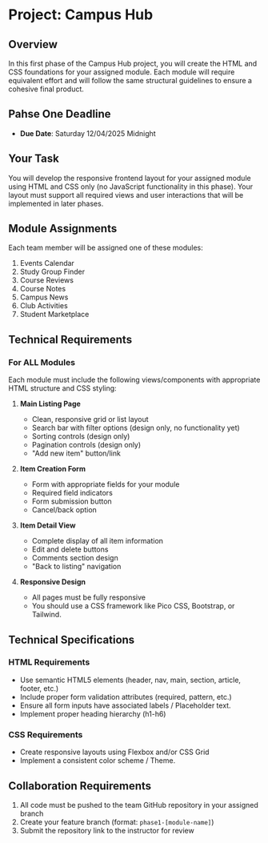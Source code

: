 # Project: Campus Hub

## Overview
In this first phase of the Campus Hub project, you will create the HTML and CSS foundations for your assigned module. Each module will require equivalent effort and will follow the same structural guidelines to ensure a cohesive final product.

## Pahse One Deadline
* **Due Date**: Saturday 12/04/2025 Midnight

## Your Task
You will develop the responsive frontend layout for your assigned module using HTML and CSS only (no JavaScript functionality in this phase). Your layout must support all required views and user interactions that will be implemented in later phases.

## Module Assignments
Each team member will be assigned one of these modules:
1. Events Calendar
2. Study Group Finder
3. Course Reviews
4. Course Notes
5. Campus News
6. Club Activities
7. Student Marketplace

## Technical Requirements

### For ALL Modules
Each module must include the following views/components with appropriate HTML structure and CSS styling:

1. **Main Listing Page**
   * Clean, responsive grid or list layout
   * Search bar with filter options (design only, no functionality yet)
   * Sorting controls (design only)
   * Pagination controls (design only)
   * "Add new item" button/link

2. **Item Creation Form**
   * Form with appropriate fields for your module
   * Required field indicators
   * Form submission button
   * Cancel/back option

3. **Item Detail View**
   * Complete display of all item information
   * Edit and delete buttons
   * Comments section design
   * "Back to listing" navigation

4. **Responsive Design**
   * All pages must be fully responsive
   * You should use a CSS framework like Pico CSS, Bootstrap, or Tailwind.

## Technical Specifications

### HTML Requirements
* Use semantic HTML5 elements (header, nav, main, section, article, footer, etc.)
* Include proper form validation attributes (required, pattern, etc.)
* Ensure all form inputs have associated labels / Placeholder text.
* Implement proper heading hierarchy (h1-h6)

### CSS Requirements
* Create responsive layouts using Flexbox and/or CSS Grid
* Implement a consistent color scheme / Theme.

## Collaboration Requirements
1. All code must be pushed to the team GitHub repository in your assigned branch
2. Create your feature branch (format: `phase1-[module-name]`)
3. Submit the repository link to the instructor for review

